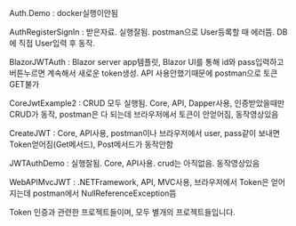 Auth.Demo : docker실행이안됨

AuthRegisterSignIn : 받은자료. 실행잘됨. postman으로 User등록할 때 에러뜸. DB에 직접 User입력 후 동작. 

BlazorJWTAuth : Blazor server app템플릿, Blazor UI를 통해 id와 pass입력하고 버튼누르면 계속해서 새로운 token생성. API 사용안했기때문에 postman으로 토큰GET불가

CoreJwtExample2 : CRUD 모두 실행됨. Core, API, Dapper사용, 인증받았을때만 CRUD가 동작, postman은 다 되는데 브라우저에서 토큰이 안얻어짐, 동작영상있음

CreateJWT : Core, API사용, postman이나 브라우저에서 user, pass같이 보내면 Token얻어짐(Get메서드), Post메서드가 동작안함

JWTAuthDemo : 실행잘됨. Core, API사용.  crud는 아직없음. 동작영상있음

WebAPIMvcJWT : .NETFramework, API, MVC사용, 브라우저에서 Token은 얻어지는데 postman에서 NullReferenceException뜸<br/>


Token 인증과 관련한 프로젝트들이며, 모두 별개의 프로젝트들입니다.